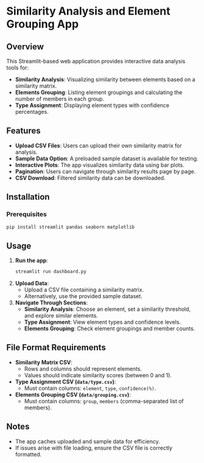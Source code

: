 # Similarity Analysis and Element Grouping App

## Overview

This Streamlit-based web application provides interactive data analysis tools for:

- **Similarity Analysis**: Visualizing similarity between elements based on a similarity matrix.
- **Elements Grouping**: Listing element groupings and calculating the number of members in each group.
- **Type Assignment**: Displaying element types with confidence percentages.


## Features

- **Upload CSV Files**: Users can upload their own similarity matrix for analysis.
- **Sample Data Option**: A preloaded sample dataset is available for testing.
- **Interactive Plots**: The app visualizes similarity data using bar plots.
- **Pagination**: Users can navigate through similarity results page by page.
- **CSV Download**: Filtered similarity data can be downloaded.

## Installation

### Prerequisites

```bash
pip install streamlit pandas seaborn matplotlib
```

## Usage

1. **Run the app**:
   ```bash
   streamlit run dashboard.py
   ```
2. **Upload Data**:
   - Upload a CSV file containing a similarity matrix.
   - Alternatively, use the provided sample dataset.
3. **Navigate Through Sections**:
   - **Similarity Analysis**: Choose an element, set a similarity threshold, and explore similar elements.
   - **Type Assignment**: View element types and confidence levels.
   - **Elements Grouping**: Check element groupings and member counts.

## File Format Requirements

- **Similarity Matrix CSV**:
  - Rows and columns should represent elements.
  - Values should indicate similarity scores (between 0 and 1).
- **Type Assignment CSV (`data/type.csv`)**:
  - Must contain columns: `element`, `type`, `confidence(%)`.
- **Elements Grouping CSV (`data/grouping.csv`)**:
  - Must contain columns: `group`, `members` (comma-separated list of members).

## Notes

- The app caches uploaded and sample data for efficiency.
- If issues arise with file loading, ensure the CSV file is correctly formatted.
